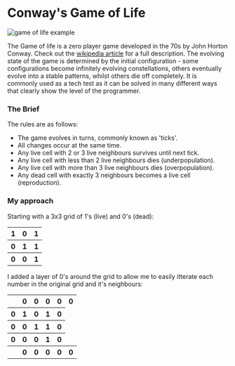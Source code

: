 # Conway's Game of Life

![game of life example](../images/Gospers_glider_gun.gif)

The Game of life is a zero player game developed in the 70s by John Horton Conway. Check out the [wikipedia article](https://en.wikipedia.org/wiki/Conway%27s_Game_of_Life) for a full description.
The evolving state of the game is determined by the initial configuration - some configurations become infinitely evolving constellations, others eventually evolve into a stable patterns, whilst others die off completely.
It is commonly used as a tech test as it can be solved in many different ways that clearly show the level of the programmer.

### The Brief

The rules are as follows:

* The game evolves in turns, commonly known as 'ticks'.
* All changes occur at the same time.
* Any live cell with 2 or 3 live neighbours survives until next tick.
* Any live cell with less than 2 live neighbours dies (underpopulation).
* Any live cell with more than 3 live neighbours dies (overpopulation).
* Any dead cell with exactly 3 neighbours becomes a live cell (reproduction).

### My approach

Starting with a 3x3 grid of 1's (live) and 0's (dead):
<table>
<tr><th>1</th><th>0</th><th>1</th></tr>
<tr><th>0</th><th>1</th><th>1</th></tr>
<tr><th>0</th><th>0</th><th>1</th></tr>
</table>

 I added a layer of 0's around the grid to allow me to easily itterate each number in the original grid and it's neighbours:
 <table>
 <tr><th><th>0</th><th>0</th><th>0</th><th>0</th><th>0</th></tr>
 <tr><th>0</th><strong><th>1</th><th>0</th><th>1</th></strong><th>0</th></tr>
 <tr><th>0</th><strong><th>0</th><th>1</th><th>1</th></strong><th>0</th></tr>
 <tr><th>0</th><strong><th>0</th><th>0</th><th>1</th></strong><th>0</th></tr>
 <tr><th><th>0</th><th>0</th><th>0</th><th>0</th><th>0</th></tr>
</table>
